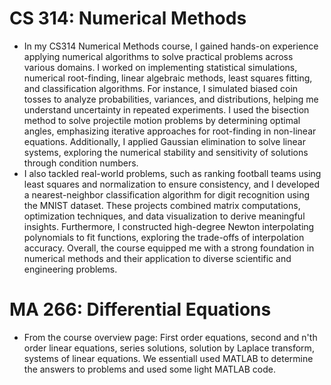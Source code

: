 # CS 314: Numerical Methods
+ In my CS314 Numerical Methods course, I gained hands-on experience applying numerical algorithms to solve practical problems across various domains. I worked on implementing statistical simulations, numerical root-finding, linear algebraic methods, least squares fitting, and classification algorithms. For instance, I simulated biased coin tosses to analyze probabilities, variances, and distributions, helping me understand uncertainty in repeated experiments. I used the bisection method to solve projectile motion problems by determining optimal angles, emphasizing iterative approaches for root-finding in non-linear equations. Additionally, I applied Gaussian elimination to solve linear systems, exploring the numerical stability and sensitivity of solutions through condition numbers.
+ I also tackled real-world problems, such as ranking football teams using least squares and normalization to ensure consistency, and I developed a nearest-neighbor classification algorithm for digit recognition using the MNIST dataset. These projects combined matrix computations, optimization techniques, and data visualization to derive meaningful insights. Furthermore, I constructed high-degree Newton interpolating polynomials to fit functions, exploring the trade-offs of interpolation accuracy. Overall, the course equipped me with a strong foundation in numerical methods and their application to diverse scientific and engineering problems.

# MA 266: Differential Equations
+ From the course overview page: First order equations, second and n'th order linear equations, series solutions, solution by Laplace transform, systems of linear equations. We essentiall used MATLAB to determine the answers to problems and used some light MATLAB code.
